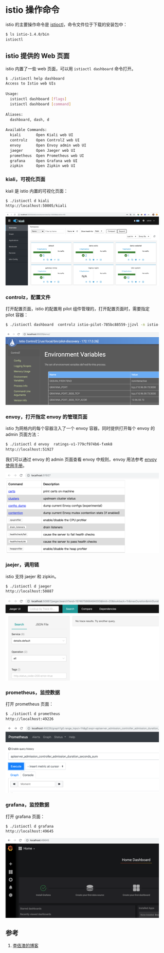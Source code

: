 <!-- toc -->
# istio 操作命令

istio 的主要操作命令是 [istioctl][2]，命令文件位于下载的安装包中：

```sh
$ ls istio-1.4.0/bin
istioctl
```

## istio 提供的 Web 页面

istio 内置了一些 web 页面，可以用 `istioctl dashboard` 命令打开。 

```sh
$ ./istioctl help dashboard
Access to Istio web UIs

Usage:
  istioctl dashboard [flags]
  istioctl dashboard [command]

Aliases:
  dashboard, dash, d

Available Commands:
  kiali       Open Kiali web UI
  controlz    Open ControlZ web UI
  envoy       Open Envoy admin web UI
  jaeger      Open Jaeger web UI
  prometheus  Open Prometheus web UI
  grafana     Open Grafana web UI
  zipkin      Open Zipkin web UI
```

### kiali，可视化页面

kiali 是 istio 内置的可视化页面：

```sh
$ ./istioctl d kiali
http://localhost:50005/kiali
```

![istio kiali 的页面](../img/istio/kiali.png)

### controlz，配置文件

打开配置页面，istio 的配置用 pilot 组件管理的，打开配置页面时，需要指定 pilot 容器：

```sh
$ ./istioctl dashboard  controlz istio-pilot-785bc88559-jjzvl -n istio-system
```

![istio configz 的页面](../img/istio/configz.png)

### envoy，打开指定 envoy 的管理页面

istio 为网格内的每个容器注入了一个 envoy 容器，同时提供打开每个 envoy 的 admin 页面方法：

```sh
$ ./istioctl d envoy  ratings-v1-779cf974b6-fxmk8
http://localhost:51927
```

我们可以通过 envoy 的 admin 页面查看 envoy 中规则，envoy 用法参考 [envoy 使用手册](../envoy/index.md)。

![istio envoy 的页面](../img/istio/envoy.png)

### jaejer，调用链

istio 支持 jaejer 和 zipkin。

```sh
$ ./istioctl d jaeger
http://localhost:50887
```

![istio jaeger 的页面](../img/istio/jaeger.png)

### prometheus，监控数据

打开 prometheus 页面：

```sh
$ ./istioctl d prometheus
http://localhost:49226
```

![istio prometheus 的页面](../img/istio/prometheus.png)

### grafana，监控数据

打开 grafana 页面：

```sh
$ ./istioctl d grafana
http://localhost:49645
```

![istio grafana 的页面](../img/istio/grafana.png)

## 参考

1. [李佶澳的博客][1]

[1]: https://www.lijiaocn.com "李佶澳的博客"
[2]: https://istio.io/docs/reference/commands/istioctl/ "istioctl"
